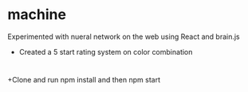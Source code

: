 # machine
Experimented with nueral network on the web using React and brain.js
+ Created a 5 start rating system on color combination
#
+Clone and run npm install and then npm start
